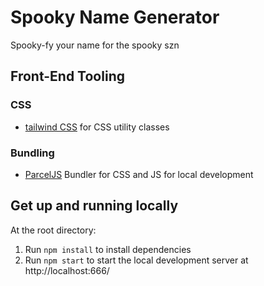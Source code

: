 # Spooky Name Generator

Spooky-fy your name for the spooky szn

## Front-End Tooling

### CSS

- [tailwind CSS](https://tailwindcss.com/) for CSS utility classes

### Bundling

- [ParcelJS](https://parceljs.org/) Bundler for CSS and JS for local development

## Get up and running locally

At the root directory:

1. Run `npm install` to install dependencies
2. Run `npm start` to start the local development server at http://localhost:666/

